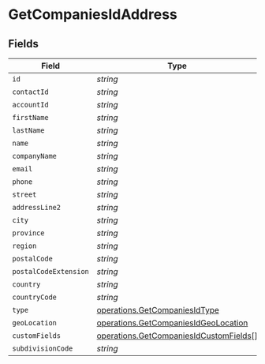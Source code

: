# GetCompaniesIdAddress


## Fields

| Field                                                                                            | Type                                                                                             | Required                                                                                         | Description                                                                                      |
| ------------------------------------------------------------------------------------------------ | ------------------------------------------------------------------------------------------------ | ------------------------------------------------------------------------------------------------ | ------------------------------------------------------------------------------------------------ |
| `id`                                                                                             | *string*                                                                                         | :heavy_minus_sign:                                                                               | N/A                                                                                              |
| `contactId`                                                                                      | *string*                                                                                         | :heavy_minus_sign:                                                                               | N/A                                                                                              |
| `accountId`                                                                                      | *string*                                                                                         | :heavy_minus_sign:                                                                               | N/A                                                                                              |
| `firstName`                                                                                      | *string*                                                                                         | :heavy_minus_sign:                                                                               | N/A                                                                                              |
| `lastName`                                                                                       | *string*                                                                                         | :heavy_minus_sign:                                                                               | N/A                                                                                              |
| `name`                                                                                           | *string*                                                                                         | :heavy_minus_sign:                                                                               | N/A                                                                                              |
| `companyName`                                                                                    | *string*                                                                                         | :heavy_minus_sign:                                                                               | N/A                                                                                              |
| `email`                                                                                          | *string*                                                                                         | :heavy_minus_sign:                                                                               | N/A                                                                                              |
| `phone`                                                                                          | *string*                                                                                         | :heavy_minus_sign:                                                                               | N/A                                                                                              |
| `street`                                                                                         | *string*                                                                                         | :heavy_minus_sign:                                                                               | N/A                                                                                              |
| `addressLine2`                                                                                   | *string*                                                                                         | :heavy_minus_sign:                                                                               | N/A                                                                                              |
| `city`                                                                                           | *string*                                                                                         | :heavy_minus_sign:                                                                               | N/A                                                                                              |
| `province`                                                                                       | *string*                                                                                         | :heavy_minus_sign:                                                                               | N/A                                                                                              |
| `region`                                                                                         | *string*                                                                                         | :heavy_minus_sign:                                                                               | N/A                                                                                              |
| `postalCode`                                                                                     | *string*                                                                                         | :heavy_minus_sign:                                                                               | N/A                                                                                              |
| `postalCodeExtension`                                                                            | *string*                                                                                         | :heavy_minus_sign:                                                                               | N/A                                                                                              |
| `country`                                                                                        | *string*                                                                                         | :heavy_minus_sign:                                                                               | N/A                                                                                              |
| `countryCode`                                                                                    | *string*                                                                                         | :heavy_minus_sign:                                                                               | N/A                                                                                              |
| `type`                                                                                           | [operations.GetCompaniesIdType](../../models/operations/getcompaniesidtype.md)                   | :heavy_minus_sign:                                                                               | N/A                                                                                              |
| `geoLocation`                                                                                    | [operations.GetCompaniesIdGeoLocation](../../models/operations/getcompaniesidgeolocation.md)     | :heavy_minus_sign:                                                                               | N/A                                                                                              |
| `customFields`                                                                                   | [operations.GetCompaniesIdCustomFields](../../models/operations/getcompaniesidcustomfields.md)[] | :heavy_minus_sign:                                                                               | N/A                                                                                              |
| `subdivisionCode`                                                                                | *string*                                                                                         | :heavy_minus_sign:                                                                               | N/A                                                                                              |